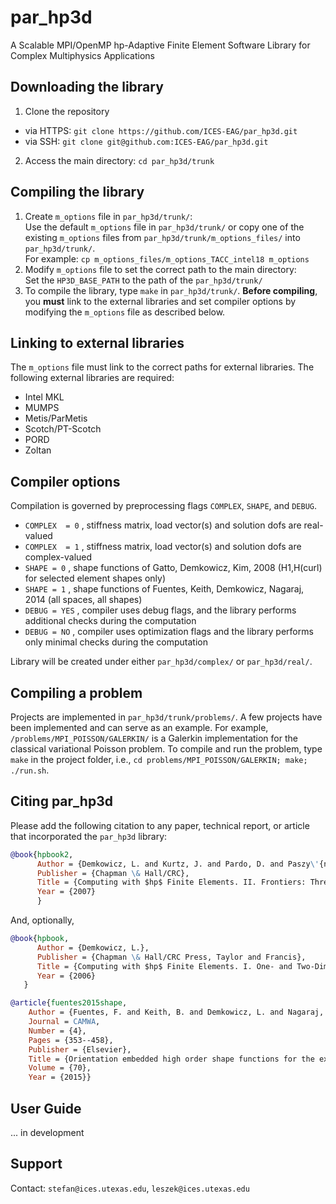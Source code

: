 # par_hp3d
A Scalable MPI/OpenMP hp-Adaptive Finite Element Software Library
for Complex Multiphysics Applications

## Downloading the library
1. Clone the repository
- via HTTPS: `git clone https://github.com/ICES-EAG/par_hp3d.git`
- via SSH: `git clone git@github.com:ICES-EAG/par_hp3d.git`
2. Access the main directory: `cd par_hp3d/trunk`

## Compiling the library
1. Create `m_options` file in `par_hp3d/trunk/`:  
Use the default `m_options` file in `par_hp3d/trunk/` or copy one of the existing `m_options` files from `par_hp3d/trunk/m_options_files/` into `par_hp3d/trunk/`.  
For example: `cp m_options_files/m_options_TACC_intel18 m_options`
2. Modify `m_options` file to set the correct path to the main directory:  
Set the `HP3D_BASE_PATH` to the path of the `par_hp3d/trunk/`
3. To compile the library, type `make` in `par_hp3d/trunk/`. **Before compiling**, you **must** link to the external libraries and set compiler options by modifying the `m_options` file as described below.

## Linking to external libraries
The `m_options` file must link to the correct paths for external libraries. The following external libraries are required:
- Intel MKL
- MUMPS
- Metis/ParMetis
- Scotch/PT-Scotch
- PORD
- Zoltan

## Compiler options
Compilation is governed by preprocessing flags `COMPLEX`, `SHAPE`, and `DEBUG`.
- `COMPLEX  = 0` , stiffness matrix, load vector(s) and solution dofs are real-valued
- `COMPLEX  = 1` , stiffness matrix, load vector(s) and solution dofs are complex-valued
- `SHAPE = 0` , shape functions of Gatto, Demkowicz, Kim, 2008 (H1,H(curl) for selected element shapes only)
- `SHAPE = 1` , shape functions of Fuentes, Keith, Demkowicz, Nagaraj, 2014 (all spaces, all shapes)
- `DEBUG = YES` , compiler uses debug flags, and the library performs additional checks during the computation
- `DEBUG = NO` , compiler uses optimization flags and the library performs only minimal checks during the computation

Library will be created under either `par_hp3d/complex/` or `par_hp3d/real/`.

## Compiling a problem
Projects are implemented in `par_hp3d/trunk/problems/`. A few projects have been implemented and can serve as an example. For example, `/problems/MPI_POISSON/GALERKIN/` is a Galerkin implementation for the classical variational Poisson problem. To compile and run the problem, type `make`  in the project folder, i.e., `cd problems/MPI_POISSON/GALERKIN; make; ./run.sh`.

## Citing par_hp3d
Please add the following citation to any paper, technical report, or article that incorporated the `par_hp3d` library:
```bibtex
@book{hpbook2,
      Author = {Demkowicz, L. and Kurtz, J. and Pardo, D. and Paszy\'{n}ski, M. and Rachowicz, W. and Zdunek, A.},
      Publisher = {Chapman \& Hall/CRC},
      Title = {Computing with $hp$ Finite Elements. II. Frontiers: Three-Dimensional Elliptic and Maxwell Problems with Applications},
      Year = {2007}
      }
```
And, optionally,
```bibtex
@book{hpbook,
      Author = {Demkowicz, L.},
      Publisher = {Chapman \& Hall/CRC Press, Taylor and Francis},
      Title = {Computing with $hp$ Finite Elements. I. One- and Two-Dimensional Elliptic and Maxwell Problems},
      Year = {2006}
   }
```
```bibtex
@article{fuentes2015shape,
    Author = {Fuentes, F. and Keith, B. and Demkowicz, L. and Nagaraj, S.},
    Journal = CAMWA,
    Number = {4},
    Pages = {353--458},
    Publisher = {Elsevier},
    Title = {Orientation embedded high order shape functions for the exact sequence elements of all shapes},
    Volume = {70},
    Year = {2015}}
```

## User Guide
... in development

## Support
Contact: ``stefan@ices.utexas.edu``, ``leszek@ices.utexas.edu``
